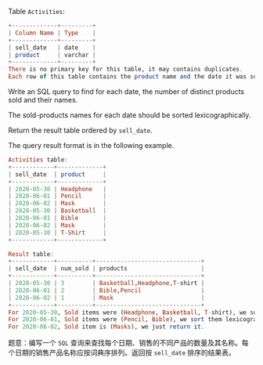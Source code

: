 Table `Activities`:

```haskell
+-------------+---------+
| Column Name | Type    |
+-------------+---------+
| sell_date   | date    |
| product     | varchar |
+-------------+---------+
There is no primary key for this table, it may contains duplicates.
Each row of this table contains the product name and the date it was sold in a market.
```
 

Write an SQL query to find for each date, the number of distinct products sold and their names.

The sold-products names for each date should be sorted lexicographically. 

Return the result table ordered by `sell_date`.

The query result format is in the following example.

```haskell
Activities table:
+------------+-------------+
| sell_date  | product     |
+------------+-------------+
| 2020-05-30 | Headphone   |
| 2020-06-01 | Pencil      |
| 2020-06-02 | Mask        |
| 2020-05-30 | Basketball  |
| 2020-06-01 | Bible       |
| 2020-06-02 | Mask        |
| 2020-05-30 | T-Shirt     |
+------------+-------------+

Result table:
+------------+----------+------------------------------+
| sell_date  | num_sold | products                     |
+------------+----------+------------------------------+
| 2020-05-30 | 3        | Basketball,Headphone,T-shirt |
| 2020-06-01 | 2        | Bible,Pencil                 |
| 2020-06-02 | 1        | Mask                         |
+------------+----------+------------------------------+
For 2020-05-30, Sold items were (Headphone, Basketball, T-shirt), we sort them lexicographically and separate them by comma.
For 2020-06-01, Sold items were (Pencil, Bible), we sort them lexicographically and separate them by comma.
For 2020-06-02, Sold item is (Masks), we just return it.
```
题意：编写一个 `SQL` 查询来查找每个日期、销售的不同产品的数量及其名称。每个日期的销售产品名称应按词典序排列。返回按 `sell_date` 排序的结果表。
